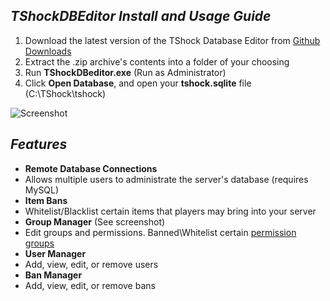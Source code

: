 ## _**TShockDBEditor Install and Usage Guide**_

1. Download the latest version of the TShock Database Editor from [Github Downloads](https://github.com/TShock/TShock/downloads)
2. Extract the .zip archive's contents into a folder of your choosing
3. Run **TShockDBeditor.exe** (Run as Administrator)
4. Click **Open Database**, and open your **tshock.sqlite** file (C:\TShock\tshock)

![Screenshot](http://i.imgur.com/gTYtm.jpg)

## _**Features**_
* **Remote Database Connections** 
 * Allows multiple users to administrate the server's database (requires MySQL)
* **Item Bans**
 * Whitelist/Blacklist certain items that players may bring into your server
* **Group Manager** (See screenshot)
 * Edit groups and permissions. Banned\Whitelist certain [permission groups](https://github.com/TShock/TShock/wiki/All-permissions)
* **User Manager**
 * Add, view, edit, or remove users
* **Ban Manager**
 * Add, view, edit, or remove bans